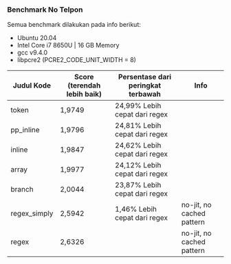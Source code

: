### Benchmark No Telpon

Semua benchmark dilakukan pada info berikut:
- Ubuntu 20.04
- Intel Core i7 8650U | 16 GB Memory
- gcc v9.4.0
- libpcre2 (PCRE2_CODE_UNIT_WIDTH = 8)


| Judul Kode   | Score (terendah lebih baik) | Persentase dari peringkat terbawah | Info                      |
|--------------|-----------------------------|------------------------------------|---------------------------|
| token        | 1,9749                      | 24,99% Lebih cepat dari regex      |                           |
| pp_inline    | 1,9796                      | 24,81% Lebih cepat dari regex      |                           |
| inline       | 1,9847                      | 24,62% Lebih cepat dari regex      |                           |
| array        | 1,9977                      | 24,12% Lebih cepat dari regex      |                           |
| branch       | 2,0044                      | 23,87% Lebih cepat dari regex      |                           |
| regex_simply | 2,5942                      | 1,46% Lebih cepat dari regex       | no-jit, no cached pattern |
| regex        | 2,6326                      |                                    | no-jit, no cached pattern |